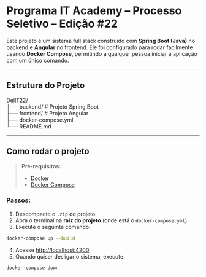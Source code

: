 # Programa IT Academy – Processo Seletivo – Edição #22

Este projeto é um sistema full stack construído com **Spring Boot (Java)** no backend e **Angular** no frontend. Ele foi configurado para rodar facilmente usando **Docker Compose**, permitindo a qualquer pessoa iniciar a aplicação com um único comando.

---

## Estrutura do Projeto

DellT22/  
├── backend/ # Projeto Spring Boot  
├── frontend/ # Projeto Angular  
├── docker-compose.yml  
└── README.md  

---

## Como rodar o projeto

> **Pré-requisitos:**
> - [Docker](https://www.docker.com/)
> - [Docker Compose](https://docs.docker.com/compose/)

### Passos:

1. Descompacte o `.zip` do projeto.
2. Abra o terminal na **raiz do projeto** (onde está o `docker-compose.yml`).
3. Execute o seguinte comando:

```bash
docker-compose up --build
```

4. Acesse [http://localhost:4200](http://localhost:4200)
5. Quando quiser desligar o sistema, execute:

```bash
docker-compose down
```
